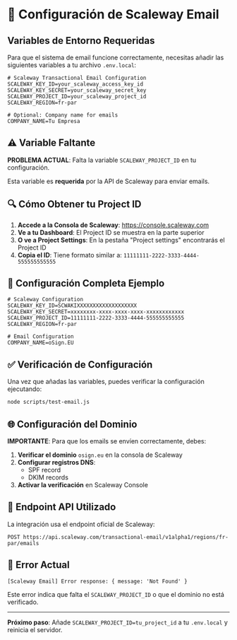 # 🔧 Configuración de Scaleway Email

## Variables de Entorno Requeridas

Para que el sistema de email funcione correctamente, necesitas añadir las siguientes variables a tu archivo `.env.local`:

```env
# Scaleway Transactional Email Configuration
SCALEWAY_KEY_ID=your_scaleway_access_key_id
SCALEWAY_KEY_SECRET=your_scaleway_secret_key
SCALEWAY_PROJECT_ID=your_scaleway_project_id
SCALEWAY_REGION=fr-par

# Optional: Company name for emails
COMPANY_NAME=Tu Empresa
```

## ⚠️ Variable Faltante

**PROBLEMA ACTUAL**: Falta la variable `SCALEWAY_PROJECT_ID` en tu configuración.

Esta variable es **requerida** por la API de Scaleway para enviar emails.

## 🔍 Cómo Obtener tu Project ID

1. **Accede a la Consola de Scaleway**: https://console.scaleway.com
2. **Ve a tu Dashboard**: El Project ID se muestra en la parte superior
3. **O ve a Project Settings**: En la pestaña "Project settings" encontrarás el Project ID
4. **Copia el ID**: Tiene formato similar a: `11111111-2222-3333-4444-555555555555`

## 📝 Configuración Completa Ejemplo

```env
# Scaleway Configuration
SCALEWAY_KEY_ID=SCWAKIXXXXXXXXXXXXXXXXXXX
SCALEWAY_KEY_SECRET=xxxxxxxx-xxxx-xxxx-xxxx-xxxxxxxxxxxx
SCALEWAY_PROJECT_ID=11111111-2222-3333-4444-555555555555
SCALEWAY_REGION=fr-par

# Email Configuration
COMPANY_NAME=oSign.EU
```

## ✅ Verificación de Configuración

Una vez que añadas las variables, puedes verificar la configuración ejecutando:

```bash
node scripts/test-email.js
```

## 🌐 Configuración del Dominio

**IMPORTANTE**: Para que los emails se envíen correctamente, debes:

1. **Verificar el dominio** `osign.eu` en la consola de Scaleway
2. **Configurar registros DNS**:
   - SPF record
   - DKIM records
3. **Activar la verificación** en Scaleway Console

## 📧 Endpoint API Utilizado

La integración usa el endpoint oficial de Scaleway:
```
POST https://api.scaleway.com/transactional-email/v1alpha1/regions/fr-par/emails
```

## 🚨 Error Actual

```
[Scaleway Email] Error response: { message: 'Not Found' }
```

Este error indica que falta el `SCALEWAY_PROJECT_ID` o que el dominio no está verificado.

---

**Próximo paso**: Añade `SCALEWAY_PROJECT_ID=tu_project_id` a tu `.env.local` y reinicia el servidor.